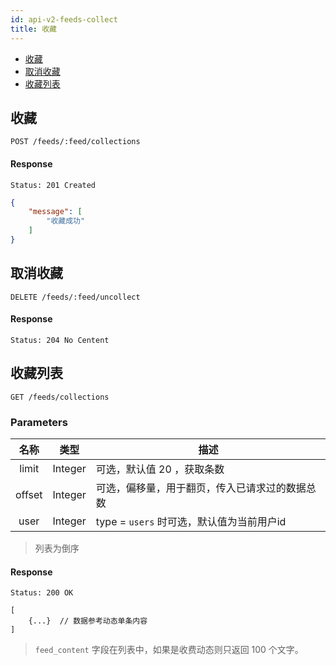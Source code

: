 ```yaml
---
id: api-v2-feeds-collect
title: 收藏
---
```


- [收藏](#收藏)
- [取消收藏](#取消收藏)
- [收藏列表](#收藏列表)

## 收藏

```
POST /feeds/:feed/collections
```

#### Response

```
Status: 201 Created
```
```json
{
    "message": [
        "收藏成功"
    ]
}
```

## 取消收藏

```
DELETE /feeds/:feed/uncollect
```

#### Response

```
Status: 204 No Centent
```

## 收藏列表

```
GET /feeds/collections
```

### Parameters

| 名称 | 类型 | 描述 |
|:----:|:----:|----|
| limit | Integer | 可选，默认值 20 ，获取条数 |
| offset | Integer | 可选，偏移量，用于翻页，传入已请求过的数据总数 |
| user | Integer | type = `users` 时可选，默认值为当前用户id |

> 列表为倒序

#### Response

```
Status: 200 OK
```
```json5
[
    {...}  // 数据参考动态单条内容
]
```

> `feed_content` 字段在列表中，如果是收费动态则只返回 100 个文字。
